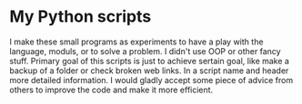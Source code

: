 # My Python scripts

I make these small programs as experiments to have a play with the language, moduls, or to solve a problem. I didn't use OOP or other fancy stuff. Primary goal of this scripts is just to achieve sertain goal, like make a backup of a folder or check broken web links. In a script name and header more detailed information. I would gladly accept some piece of advice from others to improve the code and make it more efficient.  

